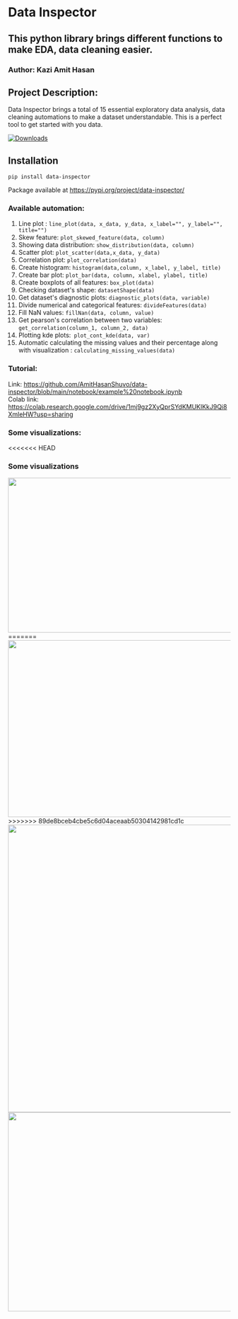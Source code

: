 # Data Inspector 
## This python library brings different functions to make EDA, data cleaning easier. 
### Author: Kazi Amit Hasan


## Project Description: 

Data Inspector brings a total of 15 essential exploratory data analysis, data cleaning automations to make a dataset understandable. This is a perfect tool to get started with you data.

[![Downloads](https://static.pepy.tech/personalized-badge/data-inspector?period=total&units=international_system&left_color=black&right_color=brightgreen&left_text=Downloads)](https://pepy.tech/project/data-inspector)

## Installation

```pip install data-inspector```

Package available at https://pypi.org/project/data-inspector/


### Available automation:


1. Line plot : ```line_plot(data, x_data, y_data, x_label="", y_label="", title="")```
2. Skew feature: ```plot_skewed_feature(data, column)```
3. Showing data distribution: ```show_distribution(data, column)```
4. Scatter plot: ```plot_scatter(data,x_data, y_data)```
5. Correlation plot: ```plot_correlation(data)```
6. Create histogram: ```histogram(data,column, x_label, y_label, title)```
7. Create bar plot: ```plot_bar(data, column, xlabel, ylabel, title)```
8. Create boxplots of all features: ```box_plot(data)```
9. Checking dataset's shape: ```datasetShape(data)```
10. Get dataset's diagnostic plots: ```diagnostic_plots(data, variable)```
11. Divide numerical and categorical features: ```divideFeatures(data)```
12. Fill NaN values: ```fillNan(data, column, value)```
13. Get pearson's correlation between two variables: ```get_correlation(column_1, column_2, data)```
14. Plotting kde plots:``` plot_cont_kde(data, var)``` 
15. Automatic calculating the missing values and their percentage along with visualization : ```calculating_missing_values(data)```



### Tutorial: 
Link: https://github.com/AmitHasanShuvo/data-inspector/blob/main/notebook/example%20notebook.ipynb 
<br>
Colab link: https://colab.research.google.com/drive/1mj9gz2XyQprSYdKMUKlKkJ9Qi8XmleHW?usp=sharing
### Some visualizations: 

<<<<<<< HEAD

### Some visualizations

<img  src="assets/feature_3.png"  width= "950px"  height="350px"/>
=======
<img  src="assets/feature_3.png"  width= "950px"  height="400px"/>
>>>>>>> 89de8bceb4cbe5c6d04aceaab50304142981cd1c
<br>
<img  src="assets/feature_1.png"  width= "550px"  height="650px"/>
<br>
<img  src="assets/feature_2.png"  width= "950px"  height="450px"/>





